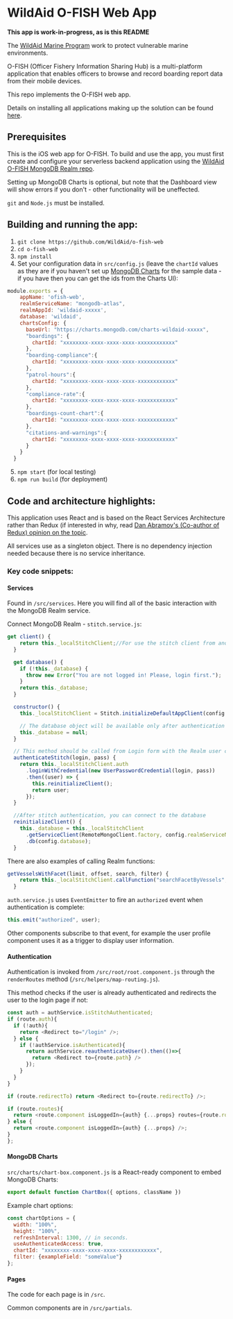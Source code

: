 # WildAid O-FISH Web App

**This app is work-in-progress, as is this README**

The [WildAid Marine Program](https://marine.wildaid.org/) work to protect vulnerable marine environments.

O-FISH (Officer Fishery Information Sharing Hub) is a multi-platform application that enables officers to browse and record boarding report data from their mobile devices.

This repo implements the O-FISH web app.

Details on installing all applications making up the solution can be found [here](http://wildaid.github.io/).

## Prerequisites

This is the iOS web app for O-FISH. To build and use the app, you must first create and configure your serverless backend application using the [WildAid O-FISH MongoDB Realm repo](https://github.com/WildAid/o-fish-realm).

Setting up MongoDB Charts is optional, but note that the Dashboard view will show errors if you don't - other functionality will be uneffected.

`git` and `Node.js` must be installed.

## Building and running the app:

1. `git clone https://github.com/WildAid/o-fish-web`
1. `cd o-fish-web`
1. `npm install`
1. Set your configuration data in `src/config.js` (leave the `chartId` values as they are if you haven't set up [MongoDB Charts](https://www.mongodb.com/products/charts) for the sample data - if you have then you can get the ids from the Charts UI):
```js
module.exports = {
    appName: 'ofish-web',
    realmServiceName: "mongodb-atlas",
    realmAppId: 'wildaid-xxxxx',
    database: 'wildaid',
    chartsConfig: {
      baseUrl: "https://charts.mongodb.com/charts-wildaid-xxxxx",
      "boardings": {
        chartId: "xxxxxxxx-xxxx-xxxx-xxxx-xxxxxxxxxxxx"
      },
      "boarding-compliance":{
        chartId: "xxxxxxxx-xxxx-xxxx-xxxx-xxxxxxxxxxxx"
      },
      "patrol-hours":{
        chartId: "xxxxxxxx-xxxx-xxxx-xxxx-xxxxxxxxxxxx"
      },
      "compliance-rate":{
        chartId: "xxxxxxxx-xxxx-xxxx-xxxx-xxxxxxxxxxxx"
      },
      "boardings-count-chart":{
        chartId: "xxxxxxxx-xxxx-xxxx-xxxx-xxxxxxxxxxxx"
      },
      "citations-and-warnings":{
        chartId: "xxxxxxxx-xxxx-xxxx-xxxx-xxxxxxxxxxxx"
      }
    }
  }
```
5. `npm start` (for local testing)
1. `npm run build` (for deployment)


## Code and architecture highlights:

This application uses React and is based on the React Services Architecture rather than Redux (if interested in why, read [Dan Abramov's (Co-author of Redux) opinion on the topic](https://medium.com/@dan_abramov/you-might-not-need-redux-be46360cf367).

All services use as a singleton object. There is no dependency injection needed because there is no service inheritance.

### Key code snippets:

#### Services

Found in `/src/services`. Here you will find all of the basic interaction with the MongoDB Realm service.

Connect MongoDB Realm - `stitch.service.js`:

```js
get client() {
    return this._localStitchClient;//For use the stitch client from another services
  }

  get database() {
    if (!this._database) {
      throw new Error("You are not logged in! Please, login first.");
    }
    return this._database;
  }

  constructor() {
    this._localStitchClient = Stitch.initializeDefaultAppClient(config.realmAppId);

    // The database object will be available only after authentication
    this._database = null;
  }

  // This method should be called from Login form with the Realm user credentials:
  authenticateStitch(login, pass) {
    return this._localStitchClient.auth
      .loginWithCredential(new UserPasswordCredential(login, pass))
      .then((user) => {
        this.reinitializeClient();
        return user;
      });
  }

  //After stitch authentication, you can connect to the database
  reinitializeClient() {
    this._database = this._localStitchClient
      .getServiceClient(RemoteMongoClient.factory, config.realmServiceName)
      .db(config.database);
  }
```

There are also examples of calling Realm functions:

```js
getVesselsWithFacet(limit, offset, search, filter) {
    return this._localStitchClient.callFunction("searchFacetByVessels", [limit, offset, search, filter]);
  }
```

`auth.service.js` uses `EventEmitter` to fire an `authorized` event when authentication is complete:

```js
this.emit("authorized", user);
```

Other components subscribe to that event, for example the user profile component uses it as a trigger to display user information.


#### Authentication

Authentication is invoked from `/src/root/root.component.js` through the `renderRoutes` method (`/src/helpers/map-routing.js`).

This method checks if the user is already authenticated and redirects the user to the login page if not:

```js
const auth = authService.isStitchAuthenticated;
if (route.auth){
  if (!auth){
    return <Redirect to="/login" />;
  } else {
    if (!authService.isAuthenticated){
      return authService.reauthenticateUser().then(()=>{
        return <Redirect to={route.path} />
      });
    }
  }
}

if (route.redirectTo) return <Redirect to={route.redirectTo} />;

if (route.routes){
  return <route.component isLoggedIn={auth} {...props} routes={route.routes}/>;
} else {
  return <route.component isLoggedIn={auth} {...props} />;
}
};
```

#### MongoDB Charts

`src/charts/chart-box.component.js` is a React-ready component to embed MongoDB Charts:

```js
export default function ChartBox({ options, className })
```

Example chart options:

```js
const chartOptions = {
  width: "100%",
  height: "100%",
  refreshInterval: 1300, // in seconds.
  useAuthenticatedAccess: true,
  chartId: "xxxxxxxx-xxxx-xxxx-xxxx-xxxxxxxxxxxx",
  filter: {exampleField: "someValue"}
};
```

#### Pages

The code for each page is in `/src`.

Common components are in `/src/partials`.
